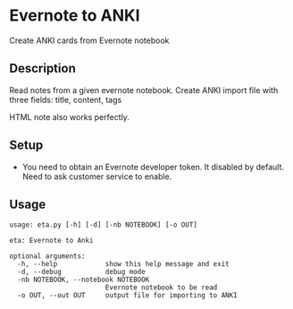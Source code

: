 # Evernote to ANKI

Create ANKI cards from Evernote notebook

## Description

Read notes from a given evernote notebook. Create ANKI import file with three fields: title, content, tags

HTML note also works perfectly.

## Setup

* You need to obtain an Evernote developer token. It disabled by default. Need to ask customer service to enable.


## Usage

```
usage: eta.py [-h] [-d] [-nb NOTEBOOK] [-o OUT]

eta: Evernote to Anki

optional arguments:
  -h, --help            show this help message and exit
  -d, --debug           debug mode
  -nb NOTEBOOK, --notebook NOTEBOOK
                        Evernote notebook to be read
  -o OUT, --out OUT     output file for importing to ANKI
```
